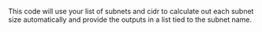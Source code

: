 This code will use your list of subnets and cidr to calculate out each subnet size automatically and provide the outputs in a list tied to the subnet name. 